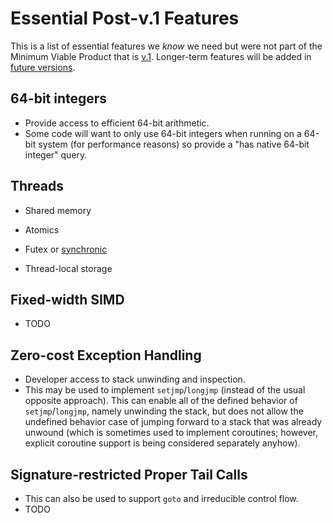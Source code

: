 # Essential Post-v.1 Features

This is a list of essential features we *know* we need but were not part of the
Minimum Viable Product that is [v.1](V1.md). Longer-term features will be added
in [future versions](FutureFeatures.md).

## 64-bit integers
* Provide access to efficient 64-bit arithmetic.
* Some code will want to only use 64-bit integers when running on a 64-bit system (for performance
  reasons) so provide a "has native 64-bit integer" query.

## Threads
* Shared memory
* Atomics
* Futex or [synchronic][]
* Thread-local storage

  [synchronic]: http://www.open-std.org/jtc1/sc22/wg21/docs/papers/2014/n4195.pdf

## Fixed-width SIMD
* TODO

## Zero-cost Exception Handling
* Developer access to stack unwinding and inspection.
* This may be used to implement `setjmp`/`longjmp` (instead of the usual
  opposite approach). This can enable all of the defined behavior of
  `setjmp`/`longjmp`, namely unwinding the stack, but does not allow
  the undefined behavior case of jumping forward to a stack that
  was already unwound (which is sometimes used to implement coroutines;
  however, explicit coroutine support is being considered separately
  anyhow).

## Signature-restricted Proper Tail Calls
* This can also be used to support `goto` and irreducible control flow.
* TODO
